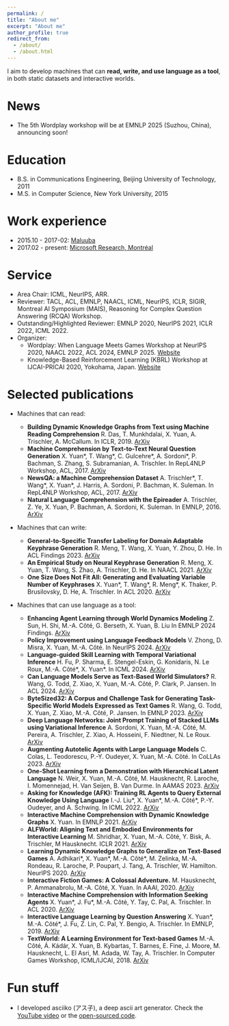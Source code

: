 ```yaml
---
permalink: /
title: "About me"
excerpt: "About me"
author_profile: true
redirect_from: 
  - /about/
  - /about.html
---
```

I aim to develop machines that can **read, write, and use language as a tool**, in both static datasets and interactive worlds.

News
======
* The 5th Wordplay workshop will be at EMNLP 2025 (Suzhou, China), announcing soon!

Education
======
* B.S. in Communications Engineering, Beijing University of Technology, 2011
* M.S. in Computer Science, New York University, 2015

Work experience
======
* 2015.10 - 2017-02: [Maluuba](https://en.wikipedia.org/wiki/Maluuba)
* 2017.02 - present: [Microsoft Research, Montréal](https://www.microsoft.com/en-us/research/lab/microsoft-research-montreal/)

Service
======
* Area Chair: ICML, NeurIPS, ARR.
* Reviewer: TACL, ACL, EMNLP, NAACL, ICML, NeurIPS, ICLR, SIGIR, Montreal AI Symposium (MAIS), Reasoning for Complex Question Answering (RCQA) Workshop.
* Outstanding/Highlighted Reviewer: EMNLP 2020, NeurIPS 2021, ICLR 2022, ICML 2022.
* Organizer: 
  * Wordplay: When Language Meets Games Workshop at NeurIPS 2020, NAACL 2022, ACL 2024, EMNLP 2025. [Website](https://wordplay-workshop.github.io/)
  * Knowledge-Based Reinforcement Learning (KBRL) Workshop at IJCAI-PRICAI 2020, Yokohama, Japan. [Website](https://kbrl.github.io/)

Selected publications
======
* Machines that can read:
  * **Building Dynamic Knowledge Graphs from Text using Machine Reading Comprehension** R. Das, T. Munkhdalai, X. Yuan, A. Trischler, A. McCallum. In ICLR, 2019. [ArXiv](https://arxiv.org/abs/1810.05682)
  * **Machine Comprehension by Text-to-Text Neural Question Generation** X. Yuan\*, T. Wang\*, C. Gulcehre\*, A. Sordoni\*, P. Bachman, S. Zhang, S. Subramanian, A. Trischler. In RepL4NLP Workshop, ACL, 2017. [ArXiv](https://arxiv.org/abs/1705.02012)
  * **NewsQA: a Machine Comprehension Dataset** A. Trischler\*, T. Wang\*, X. Yuan\*, J. Harris, A. Sordoni, P. Bachman, K. Suleman. In RepL4NLP Workshop, ACL, 2017. [ArXiv](https://arxiv.org/abs/1611.09830)
  * **Natural Language Comprehension with the Epireader** A. Trischler, Z. Ye, X. Yuan, P. Bachman, A. Sordoni, K. Suleman. In EMNLP, 2016. [ArXiv](https://arxiv.org/abs/1606.02270)

* Machines that can write:
  * **General-to-Specific Transfer Labeling for Domain Adaptable Keyphrase Generation** R. Meng, T. Wang, X. Yuan, Y. Zhou, D. He. In ACL Findings 2023. [ArXiv](https://arxiv.org/abs/2208.09606)
  * **An Empirical Study on Neural Keyphrase Generation** R. Meng, X. Yuan, T. Wang, S. Zhao, A. Trischler, D. He. In NAACL 2021. [ArXiv](https://arxiv.org/abs/2009.10229)
  * **One Size Does Not Fit All: Generating and Evaluating Variable Number of Keyphrases** X. Yuan\*, T. Wang\*, R. Meng\*, K. Thaker, P. Brusilovsky, D. He, A. Trischler. In ACL 2020. [ArXiv](https://arxiv.org/abs/1810.05241)

* Machines that can use language as a tool:
  * **Enhancing Agent Learning through World Dynamics Modeling** Z. Sun, H. Shi, M.-A. Côté, G. Berseth, X. Yuan, B. Liu In EMNLP 2024 Findings. [ArXiv](https://arxiv.org/abs/2407.17695)
  * **Policy Improvement using Language Feedback Models** V. Zhong, D. Misra, X. Yuan, M.-A. Côté. In NeurIPS 2024. [ArXiv](https://arxiv.org/abs/2402.07876)
  * **Language-guided Skill Learning with Temporal Variational Inference** H. Fu, P. Sharma, E. Stengel-Eskin, G. Konidaris, N. Le Roux, M.-A. Côté\*, X. Yuan\*. In ICML 2024. [ArXiv](https://arxiv.org/abs/2402.16354)
  * **Can Language Models Serve as Text-Based World Simulators?** R. Wang, G. Todd, Z. Xiao, X. Yuan, M.-A. Côté, P. Clark, P. Jansen. In ACL 2024. [ArXiv](https://arxiv.org/abs/2406.06485)
  * **ByteSized32: A Corpus and Challenge Task for Generating Task-Specific World Models Expressed as Text Games** R. Wang, G. Todd, X. Yuan, Z. Xiao, M.-A. Côté, P. Jansen. In EMNLP 2023. [ArXiv](https://arxiv.org/abs/2305.14879)
  * **Deep Language Networks: Joint Prompt Training of Stacked LLMs using Variational Inference** A. Sordoni, X. Yuan, M.-A. Côté, M. Pereira, A. Trischler, Z. Xiao, A. Hosseini, F. Niedtner, N. Le Roux. [ArXiv](https://arxiv.org/abs//2306.12509)
  * **Augmenting Autotelic Agents with Large Language Models** C. Colas, L. Teodorescu, P.-Y. Oudeyer, X. Yuan, M.-A. Côté. In CoLLAs 2023. [ArXiv](https://arxiv.org/abs/2305.12487)
  * **One-Shot Learning from a Demonstration with Hierarchical Latent Language** N. Weir, X. Yuan, M.-A. Côté, M. Hausknecht, R. Laroche, I. Momennejad, H. Van Seijen, B. Van Durme. In AAMAS 2023. [ArXiv](https://arxiv.org/abs/2203.04806)
  * **Asking for Knowledge (AFK): Training RL Agents to Query External Knowledge Using Language** I.-J. Liu\*, X. Yuan\*, M.-A. Côté\*, P.-Y. Oudeyer, and A. Schwing. In ICML 2022. [ArXiv](https://arxiv.org/abs/2205.06111)
  * **Interactive Machine Comprehension with Dynamic Knowledge Graphs** X. Yuan. In EMNLP 2021. [ArXiv](https://arxiv.org/abs/2109.00077)
  * **ALFWorld: Aligning Text and Embodied Environments for Interactive Learning** M. Shridhar, X. Yuan, M.-A. Côté, Y. Bisk, A. Trischler, M Hausknecht. ICLR 2021. [ArXiv](https://arxiv.org/abs/2010.03768)
  * **Learning Dynamic Knowledge Graphs to Generalize on Text-Based Games** A. Adhikari\*, X. Yuan\*, M.-A. Côté\*, M. Zelinka, M.-A. Rondeau, R. Laroche, P. Poupart, J. Tang, A. Trischler, W. Hamilton. NeurIPS 2020. [ArXiv](https://arxiv.org/abs/2002.09127/)
  * **Interactive Fiction Games: A Colossal Adventure.** M. Hausknecht, P. Ammanabrolu, M.-A. Côté, X. Yuan. In AAAI, 2020. [ArXiv](https://arxiv.org/abs/1909.05398)
  * **Interactive Machine Comprehension with Information Seeking Agents** X. Yuan\*, J. Fu\*, M.-A. Côté, Y. Tay, C. Pal, A. Trischler. In ACL 2020. [ArXiv](https://arxiv.org/abs/1908.10449)
  * **Interactive Language Learning by Question Answering** X. Yuan\*, M.-A. Côté\*, J. Fu, Z. Lin, C. Pal, Y. Bengio, A. Trischler. In EMNLP, 2019. [ArXiv](https://arxiv.org/abs/1908.10909)
  * **TextWorld: A Learning Environment for Text-based Games** M.-A. Côté, Á. Kádár, X. Yuan, B. Kybartas, T. Barnes, E. Fine, J. Moore, M. Hausknecht, L. El Asri, M. Adada, W. Tay, A. Trischler. In Computer Games Workshop, ICML/IJCAI, 2018. [ArXiv](https://arxiv.org/abs/1806.11532)

Fun stuff
=====
* I developed asciiko (アス子), a deep ascii art generator. Check the [YouTube video](https://www.youtube.com/watch?v=_pJyuo-ivR4) or the [open-sourced code](https://github.com/xingdi-eric-yuan/asciiko).
